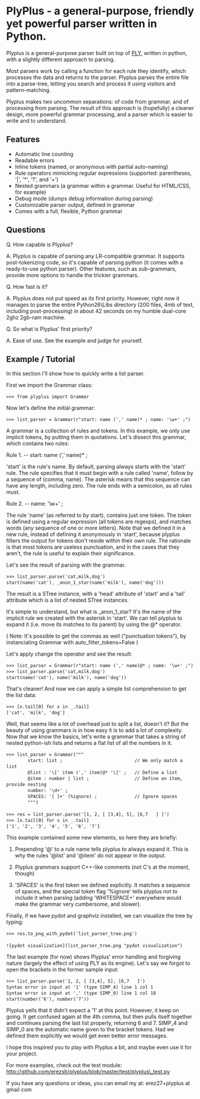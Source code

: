 # PlyPlus - a general-purpose, friendly yet powerful parser written in Python.

Plyplus is a general-purpose parser built on top of [PLY](http://www.dabeaz.com/ply/), written in python, with a slightly different approach to parsing.

Most parsers work by calling a function for each rule they identify, which processes the data and returns to the parser. Plyplus parses the entire file into a parse-tree, letting you search and process it using visitors and pattern-matching.

Plyplus makes two uncommon separations: of code from grammar, and of processing from parsing.  The result of this approach is (hopefully) a cleaner design, more powerful grammar processing, and a parser which is easier to write and to understand.

## Features

 - Automatic line counting
 - Readable errors
 - Inline tokens (named, or anonymous with partial auto-naming)
 - Rule operators mimicking regular expressions (supported: parentheses, '|', '\*', '?', and '+')
 - Nested grammars (a grammar within a grammar. Useful for HTML/CSS, for example)
 - Debug mode (dumps debug information during parsing)
 - Customizable parser output, defined in grammar
 - Comes with a full, flexible, Python grammar

## Questions

Q. How capable is Plyplus?

A. Plyplus is capable of parsing any LR-compatible grammar. It supports post-tokenizing code, so it's capable of parsing python (it comes with a ready-to-use python parser). Other features, such as sub-grammars, provide more options to handle the trickier grammars.

Q. How fast is it?

A. Plyplus does not put speed as its first priority. However, right now it manages to parse the entire Python26\Libs directory (200 files, 4mb of text, including post-processing) in about 42 seconds on my humble dual-core 2ghz 2gb-ram machine.

Q. So what is Plyplus' first priority?

A. Ease of use. See the example and judge for yourself.

##   Example / Tutorial

In this section I'll show how to quickly write a list parser.

First we import the Grammar class:

    >>> from plyplus import Grammar

Now let's define the initial grammar:

    >>> list_parser = Grammar(r"start: name (',' name)* ; name: '\w+' ;")

A grammar is a collection of rules and tokens. In this example, we only use implicit tokens, by putting them in quotations. Let's dissect this grammar, which contains two rules:

Rule 1. --  start: name (',' name)\* ;

'start' is the rule's name. By default, parsing always starts with the 'start' rule.
The rule specifies that it must begin with a rule called 'name', follow by a sequence of (comma, name). The asterisk means that this sequence can have any length, including zero. The rule ends with a semicolon, as all rules must.

Rule 2. -- name: '\w+' ;

The rule 'name' (as referred to by start), contains just one token. The token is defined using a regular expression (all tokens are regexps), and matches words (any sequence of one or more letters). Note that we defined it in a new rule, instead of defining it anonymously in 'start', because plyplus filters the output for tokens don't reside within their own rule. The rationale is that most tokens are useless punctuation, and in the cases that they aren't, the rule is useful to explain their significance.

Let's see the result of parsing with the grammar.

    >>> list_parser.parse('cat,milk,dog')
    start(name('cat'), _anon_1_star(name('milk'), name('dog')))

The result is a STree instance, with a 'head' attribute of 'start' and a 'tail' attribute which is a list of nested STree instances.

It's simple to understand, but what is \_anon\_1\_star? It's the name of the implicit rule we created with the asterisk in 'start'. We can tell plyplus to expand it (i.e. move its matches to its parent) by using the @\* operator.

( Note: It's possible to get the commas as well ("punctuation tokens"), by instanciating Grammar with auto\_filter\_tokens=False )

Let's apply change the operator and see the result:

    >>> list_parser = Grammar(r"start: name (',' name)@* ; name: '\w+' ;")
    >>> list_parser.parse('cat,milk,dog')
    start(name('cat'), name('milk'), name('dog'))

That's cleaner! And now we can apply a simple list comprehension to get the list data:

    >>> [x.tail[0] for x in _.tail]
    ['cat', 'milk', 'dog']

Well, that seems like a lot of overhead just to split a list, doesn't it? But the beauty of using grammars is in how easy it is to add a lot of complexity. Now that we know the basics, let's write a grammar that takes a string of nested python-ish lists and returns a flat list of all the numbers in it.

    >>> list_parser = Grammar("""
            start: list ;                           // We only match a list
            @list : '\[' item (',' item)@* '\]' ;   // Define a list
            @item : number | list ;                 // Define an item, provide nesting
            number: '\d+' ;
            SPACES: '[ ]+' (%ignore) ;              // Ignore spaces
            """)

    >>> res = list_parser.parse('[1, 2, [ [3,4], 5], [6,7   ] ]')
    >>> [x.tail[0] for x in _.tail]
    ['1', '2', '3', '4', '5', '6', '7']

This example contained some new elements, so here they are briefly:

1. Prepending '@' to a rule name tells plyplus to always expand it. This is why the rules '@list' and '@item' do not appear in the output.

2. Plyplus grammars support C++-like comments (not C's at the moment, though)

3. 'SPACES' is the first token we defined explicitly. It matches a sequence of spaces, and the special token flag '%ignore' tells plyplus not to include it when parsing (adding 'WHITESPACE+' everywhere would make the grammar very cumbersome, and slower).

Finally, if we have pydot and graphviz installed, we can visualize the tree by typing:

    >>> res.to_png_with_pydot('list_parser_tree.png')

    ![pydot visualization](list_parser_tree.png "pydot visualization")

The last example (for now) shows Plyplus' error handling and forgiving nature (largely the effect of using PLY as its engine). Let's say we forgot to open the brackets in the former sample input:

    >>> list_parser.parse('1, 2, [ [3,4], 5], [6,7   ]')
    Syntax error in input at '1' (type SIMP_4) line 1 col 1
    Syntax error in input at ',' (type SIMP_0) line 1 col 18
    start(number('6'), number('7'))

Plyplus yells that it didn't expect a '1' at this point. However, it keep on going. It get confused again at the 4th comma, but then pulls itself together and continues parsing the last list properly, returning 6 and 7.
SIMP\_4 and SIMP\_0 are the automatic name given to the bracket tokens. Had we defined them explicitly we would get even better error messages.

I hope this inspired you to play with Plyplus a bit, and maybe even use it for your project.

For more examples, check out the test module: http://github.com/erezsh/plyplus/blob/master/test/plyplus\_test.py

If you have any questions or ideas, you can email my at: erez27+plyplus at gmail com
